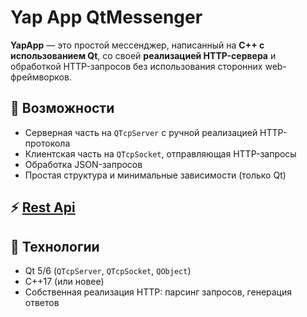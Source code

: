 # Yap App QtMessenger

**YapApp** — это простой мессенджер, написанный на **C++ с использованием Qt**, со своей **реализацией HTTP-сервера** и обработкой HTTP-запросов без использования сторонних web-фреймворков.

## 🚀 Возможности

- Серверная часть на `QTcpServer` с ручной реализацией HTTP-протокола
- Клиентская часть на `QTcpSocket`, отправляющая HTTP-запросы
- Обработка JSON-запросов
- Простая структура и минимальные зависимости (только Qt)
  
## ⚡️ [Rest Api](RESTAPI.md)

## 🧱 Технологии

- Qt 5/6 (`QTcpServer`, `QTcpSocket`, `QObject`)
- C++17 (или новее)
- Собственная реализация HTTP: парсинг запросов, генерация ответов
